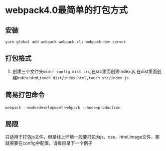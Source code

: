 # webpack4.0最简单的打包方式
## 安装
```yarn global add webpack webpack-cli webpack-dev-server ```
## 打包格式
1. 创建三个文件夹`mkdir config dist src`,在src里面创建index.js,在dist里面创建index.html,`touch dist/index.html,touch src/index.js`
## 简易打包命令
```webpack --mode=development``` 
```webpack --mode=production```
## 局限
只适用于打包js文件，但是线上环境一般要打包为js，css，html,image文件，那就需要在config中配置，请看目录下一个例子